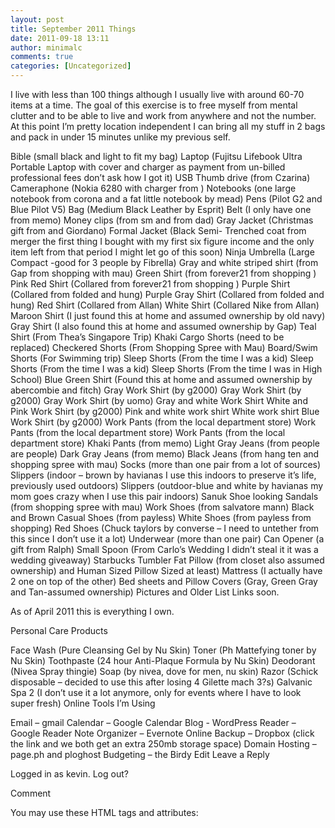 ```yaml
---
layout: post
title: September 2011 Things
date: 2011-09-18 13:11
author: minimalc
comments: true
categories: [Uncategorized]
---
```

I live with less than 100 things although I usually live with around 60-70 items at a time. The goal of this exercise is to free myself from mental clutter and to be able to live and work from anywhere and not the number. At this point I’m pretty location independent I can bring all my stuff in 2 bags and pack in under 15 minutes unlike my previous self.

Bible (small black and light to fit my bag)
Laptop (Fujitsu Lifebook Ultra Portable Laptop with cover and charger as payment from un-billed professional fees don’t ask how I got it)
USB Thumb drive (from Czarina)
Cameraphone (Nokia 6280 with charger from )
Notebooks (one large notebook from corona and a fat little notebook by mead)
Pens (Pilot G2 and Blue Pilot V5)
Bag (Medium Black Leather by Esprit)
Belt (I only have one from memo)
Money clips (from sm and from dad)
Gray Jacket (Christmas gift from  and Giordano)
Formal Jacket (Black Semi- Trenched coat from merger the first thing I bought with my first six figure income and the only item left from that period I might let go of this soon)
Ninja Umbrella (Large Compact -good for 3 people by Fibrella)
Gray and white striped shirt (from Gap from shopping with mau)
Green Shirt (from forever21 from shopping )
Pink Red Shirt (Collared from forever21 from shopping )
Purple Shirt (Collared from folded and hung)
Purple Gray Shirt (Collared from folded and hung)
Red Shirt (Collared from Allan)
White Shirt (Collared Nike from Allan)
Maroon Shirt (I just found this at home and assumed ownership by old navy)
Gray Shirt (I also found this at home and assumed ownership by Gap)
Teal Shirt (From Thea’s Singapore Trip)
Khaki Cargo Shorts (need to be replaced)
Checkered Shorts (From Shopping Spree with Mau)
Board/Swim Shorts (For Swimming trip)
Sleep Shorts (From the time I was a kid)
Sleep Shorts (From the time I was a kid)
Sleep Shorts (From the time I was in High School)
Blue Green Shirt (Found this at home and assumed ownership by abercombie and fitch)
Gray Work Shirt (by g2000)
Gray Work Shirt (by g2000)
Gray Work Shirt (by uomo)
Gray and white Work Shirt
White and Pink Work Shirt (by g2000)
Pink and white work shirt
White work shirt
Blue Work Shirt (by g2000)
Work Pants (from the local department store)
Work Pants (from the local department store)
Work Pants (from the local department store)
Khaki Pants (from memo)
Light Gray Jeans (from people are people)
Dark Gray Jeans (from memo)
Black Jeans (from hang ten and shopping spree with mau)
Socks (more than one pair from a lot of sources)
Slippers (indoor – brown by havianas I use this indoors to preserve it’s life, previously used outdoors)
Slippers (outdoor-blue and white by havianas my mom goes crazy when I use this pair indoors)
Sanuk Shoe looking Sandals (from shopping spree with mau)
Work Shoes (from salvatore mann)
Black and Brown Casual Shoes (from payless)
White Shoes (from payless from shopping)
Red Shoes (Chuck taylors by converse – I need to untether from this since I don’t use it a lot)
Underwear (more than one pair)
Can Opener (a gift from Ralph)
Small Spoon (From Carlo’s Wedding I didn’t steal it it was a wedding giveaway)
Starbucks Tumbler 
Fat Pillow (from closet also assumed ownership) and Human Sized Pillow Sized at least)
Mattress (I actually have 2 one on top of the other)
Bed sheets and Pillow Covers (Gray, Green Gray and Tan-assumed ownership)
Pictures and Older List Links soon.

As of April 2011 this is everything I own.

Personal Care Products

Face Wash (Pure Cleansing Gel by Nu Skin)
Toner (Ph Mattefying toner by Nu Skin)
Toothpaste (24 hour Anti-Plaque Formula by Nu Skin)
Deodorant (Nivea Spray thingie)
Soap (by nivea, dove for men, nu skin)
Razor (Schick disposable – decided to use this after losing 4 Gilette mach 3?s)
Galvanic Spa 2 (I don’t use it a lot anymore, only for events where I have to look super fresh)
Online Tools I’m Using

Email – gmail
Calendar – Google Calendar
Blog - WordPress
Reader – Google Reader
Note Organizer – Evernote
Online Backup – Dropbox (click the link and we both get an extra 250mb storage space)
Domain Hosting – page.ph and ploghost
Budgeting – the Birdy
Edit
Leave a Reply

Logged in as kevin. Log out?

Comment

You may use these HTML tags and attributes: <a title=""> <abbr title=""> <acronym title=""> <strong>
</strong></acronym></abbr></a>
